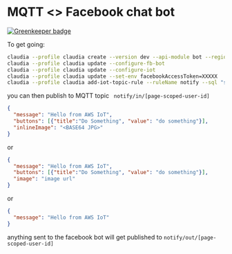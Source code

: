 # MQTT <> Facebook chat bot

[![Greenkeeper badge](https://badges.greenkeeper.io/chrisns/mqtt-chatbot-bridge.svg)](https://greenkeeper.io/)

To get going:
```bash
claudia --profile claudia create --version dev --api-module bot --region eu-west-2 --policies AWSIoTDataAccess
claudia --profile claudia update --configure-fb-bot
claudia --profile claudia update --configure-iot
claudia --profile claudia update --set-env facebookAccessToken=XXXXX
claudia --profile claudia add-iot-topic-rule --ruleName notify --sql "select * , topic() AS topic from 'notify/in/+'"
```

you can then publish to MQTT topic ` notify/in/[page-scoped-user-id]`

```json
{
  "message": "Hello from AWS IoT",
  "buttons": [{"title":"Do Something", "value": "do something"}],
  "inlineImage": "<BASE64 JPG>"
}
```

or

```json
{
  "message": "Hello from AWS IoT",
  "buttons": [{"title":"Do Something", "value": "do something"}],
  "image": "image url"
}
```

or

```json
{
  "message": "Hello from AWS IoT"
}
```

anything sent to the facebook bot will get published to `notify/out/[page-scoped-user-id]`